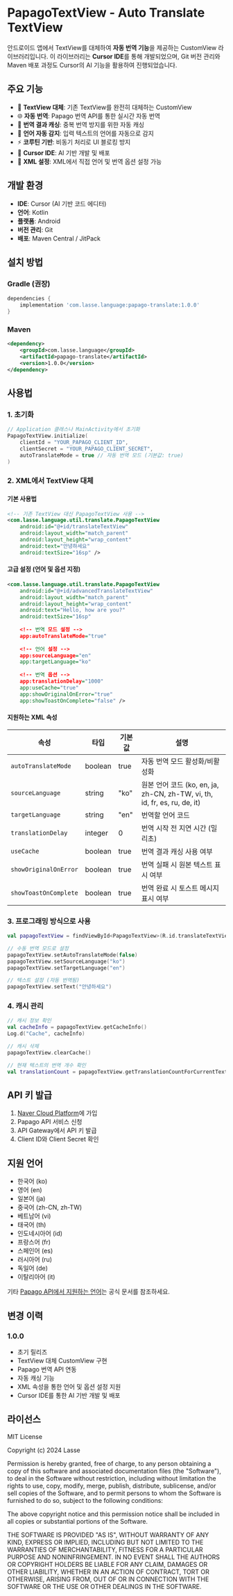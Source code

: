 # PapagoTextView - Auto Translate TextView

안드로이드 앱에서 TextView를 대체하여 **자동 번역 기능**을 제공하는 CustomView 라이브러리입니다. 이 라이브러리는 **Cursor IDE**를 통해 개발되었으며, Git 버전 관리와 Maven 배포 과정도 Cursor의 AI 기능을 활용하여 진행되었습니다.

## 주요 기능

- 🎯 **TextView 대체**: 기존 TextView를 완전히 대체하는 CustomView
- 🌐 **자동 번역**: Papago 번역 API를 통한 실시간 자동 번역
- 💾 **번역 결과 캐싱**: 중복 번역 방지를 위한 자동 캐싱
- 🔄 **언어 자동 감지**: 입력 텍스트의 언어를 자동으로 감지
- ⚡ **코루틴 기반**: 비동기 처리로 UI 블로킹 방지
- 🚀 **Cursor IDE**: AI 기반 개발 및 배포
- 📱 **XML 설정**: XML에서 직접 언어 및 번역 옵션 설정 가능

## 개발 환경

- **IDE**: Cursor (AI 기반 코드 에디터)
- **언어**: Kotlin
- **플랫폼**: Android
- **버전 관리**: Git
- **배포**: Maven Central / JitPack

## 설치 방법

### Gradle (권장)

```gradle
dependencies {
    implementation 'com.lasse.language:papago-translate:1.0.0'
}
```

### Maven

```xml
<dependency>
    <groupId>com.lasse.language</groupId>
    <artifactId>papago-translate</artifactId>
    <version>1.0.0</version>
</dependency>
```

## 사용법

### 1. 초기화

```kotlin
// Application 클래스나 MainActivity에서 초기화
PapagoTextView.initialize(
    clientId = "YOUR_PAPAGO_CLIENT_ID",
    clientSecret = "YOUR_PAPAGO_CLIENT_SECRET",
    autoTranslateMode = true // 자동 번역 모드 (기본값: true)
)
```

### 2. XML에서 TextView 대체

#### 기본 사용법
```xml
<!-- 기존 TextView 대신 PapagoTextView 사용 -->
<com.lasse.language.util.translate.PapagoTextView
    android:id="@+id/translateTextView"
    android:layout_width="match_parent"
    android:layout_height="wrap_content"
    android:text="안녕하세요"
    android:textSize="16sp" />
```

#### 고급 설정 (언어 및 옵션 지정)
```xml
<com.lasse.language.util.translate.PapagoTextView
    android:id="@+id/advancedTranslateTextView"
    android:layout_width="match_parent"
    android:layout_height="wrap_content"
    android:text="Hello, how are you?"
    android:textSize="16sp"
    
    <!-- 번역 모드 설정 -->
    app:autoTranslateMode="true"
    
    <!-- 언어 설정 -->
    app:sourceLanguage="en"
    app:targetLanguage="ko"
    
    <!-- 번역 옵션 -->
    app:translationDelay="1000"
    app:useCache="true"
    app:showOriginalOnError="true"
    app:showToastOnComplete="false" />
```

#### 지원하는 XML 속성

| 속성 | 타입 | 기본값 | 설명 |
|------|------|--------|------|
| `autoTranslateMode` | boolean | true | 자동 번역 모드 활성화/비활성화 |
| `sourceLanguage` | string | "ko" | 원본 언어 코드 (ko, en, ja, zh-CN, zh-TW, vi, th, id, fr, es, ru, de, it) |
| `targetLanguage` | string | "en" | 번역할 언어 코드 |
| `translationDelay` | integer | 0 | 번역 시작 전 지연 시간 (밀리초) |
| `useCache` | boolean | true | 번역 결과 캐싱 사용 여부 |
| `showOriginalOnError` | boolean | true | 번역 실패 시 원본 텍스트 표시 여부 |
| `showToastOnComplete` | boolean | true | 번역 완료 시 토스트 메시지 표시 여부 |

### 3. 프로그래밍 방식으로 사용

```kotlin
val papagoTextView = findViewById<PapagoTextView>(R.id.translateTextView)

// 수동 번역 모드로 설정
papagoTextView.setAutoTranslateMode(false)
papagoTextView.setSourceLanguage("ko")
papagoTextView.setTargetLanguage("en")

// 텍스트 설정 (자동 번역됨)
papagoTextView.setText("안녕하세요")
```

### 4. 캐시 관리

```kotlin
// 캐시 정보 확인
val cacheInfo = papagoTextView.getCacheInfo()
Log.d("Cache", cacheInfo)

// 캐시 삭제
papagoTextView.clearCache()

// 현재 텍스트의 번역 개수 확인
val translationCount = papagoTextView.getTranslationCountForCurrentText()
```

## API 키 발급

1. [Naver Cloud Platform](https://www.ncloud.com/)에 가입
2. Papago API 서비스 신청
3. API Gateway에서 API 키 발급
4. Client ID와 Client Secret 확인

## 지원 언어

- 한국어 (ko)
- 영어 (en)
- 일본어 (ja)
- 중국어 (zh-CN, zh-TW)
- 베트남어 (vi)
- 태국어 (th)
- 인도네시아어 (id)
- 프랑스어 (fr)
- 스페인어 (es)
- 러시아어 (ru)
- 독일어 (de)
- 이탈리아어 (it)

기타 [Papago API에서 지원하는 언어](https://api.ncloud-docs.com/docs/ai-naver-papagonmt-translation)는 공식 문서를 참조하세요.

## 변경 이력

### 1.0.0
- 초기 릴리즈
- TextView 대체 CustomView 구현
- Papago 번역 API 연동
- 자동 캐싱 기능
- XML 속성을 통한 언어 및 옵션 설정 지원
- Cursor IDE를 통한 AI 기반 개발 및 배포

## 라이선스

MIT License

Copyright (c) 2024 Lasse

Permission is hereby granted, free of charge, to any person obtaining a copy
of this software and associated documentation files (the "Software"), to deal
in the Software without restriction, including without limitation the rights
to use, copy, modify, merge, publish, distribute, sublicense, and/or sell
copies of the Software, and to permit persons to whom the Software is
furnished to do so, subject to the following conditions:

The above copyright notice and this permission notice shall be included in all
copies or substantial portions of the Software.

THE SOFTWARE IS PROVIDED "AS IS", WITHOUT WARRANTY OF ANY KIND, EXPRESS OR
IMPLIED, INCLUDING BUT NOT LIMITED TO THE WARRANTIES OF MERCHANTABILITY,
FITNESS FOR A PARTICULAR PURPOSE AND NONINFRINGEMENT. IN NO EVENT SHALL THE
AUTHORS OR COPYRIGHT HOLDERS BE LIABLE FOR ANY CLAIM, DAMAGES OR OTHER
LIABILITY, WHETHER IN AN ACTION OF CONTRACT, TORT OR OTHERWISE, ARISING FROM,
OUT OF OR IN CONNECTION WITH THE SOFTWARE OR THE USE OR OTHER DEALINGS IN THE
SOFTWARE. 